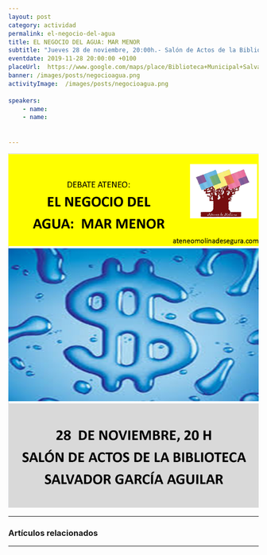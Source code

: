 ```yaml
---
layout: post
category: actividad
permalink: el-negocio-del-agua
title: EL NEGOCIO DEL AGUA: MAR MENOR    
subtitle: "Jueves 28 de noviembre, 20:00h.- Salón de Actos de la Biblioteca SALVADOR GARCÍA AGUILAR"
eventdate: 2019-11-28 20:00:00 +0100
placeUrl:  https://www.google.com/maps/place/Biblioteca+Municipal+Salvador+Garc%C3%ADa+Aguilar/@38.0580143,-1.2046854,15z/data=!4m2!3m1!1s0x0:0x7bb1faa78306d56b?sa=X&ved=2ahUKEwj3ubfk0LbiAhX7URUIHUmkDIUQ_BIwCnoECA4QCA
banner: /images/posts/negocioagua.png
activityImage:  /images/posts/negocioagua.png  
     
speakers:  
    - name:
    - name: 
    

---
```


![cartel](/images/posts/negocioagua.png)  


***

### Artículos relacionados


***
